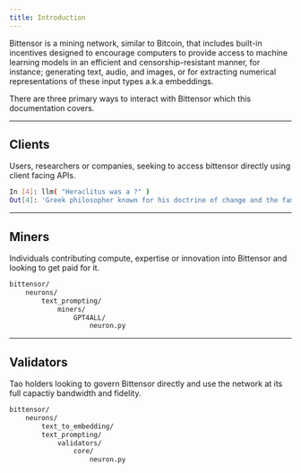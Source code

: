 ```yaml
---
title: Introduction
---
```

Bittensor is a mining network, similar to Bitcoin, that includes built-in incentives designed to encourage computers to provide access to machine learning models in an efficient and censorship-resistant manner, for instance; generating text, audio, and images, or for extracting numerical representations of these input types a.k.a embeddings.

There are three primary ways to interact with Bittensor which this documentation covers.

---
## Clients 
Users, researchers or companies, seeking to access bittensor directly using client facing APIs.

```bash
In [4]: llm( "Heraclitus was a ?" )
Out[4]: 'Greek philosopher known for his doctrine of change and the famous quote, "No man ever steps in the same river twice."'
```

---
## Miners

Individuals contributing compute, expertise or innovation into Bittensor and looking to get paid for it.

```bash
bittensor/
    neurons/
        text_prompting/
            miners/
                GPT4ALL/
                    neuron.py
```

---
## Validators
Tao holders looking to govern Bittensor directly and use the network at its full capactiy bandwidth and fidelity.

```bash
bittensor/
    neurons/
        text_to_embedding/
        text_prompting/
            validators/
                core/
                    neuron.py
```
